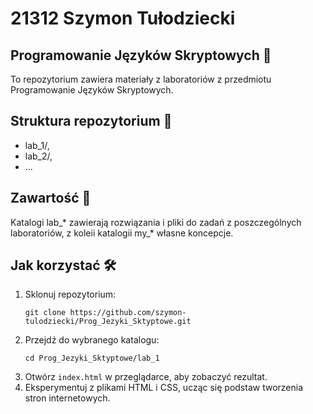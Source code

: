 # 21312 Szymon Tułodziecki

## Programowanie Języków Skryptowych 📜

To repozytorium zawiera materiały z laboratoriów z przedmiotu Programowanie Języków Skryptowych.

## Struktura repozytorium 📂

- lab_1/,
- lab_2/,
- ...

## Zawartość 📁

Katalogi lab_* zawierają rozwiązania i pliki do zadań z poszczególnych laboratoriów, z koleii katalogii my_* własne koncepcje. 


## Jak korzystać 🛠️

1. Sklonuj repozytorium:
   ```
   git clone https://github.com/szymon-tulodziecki/Prog_Jezyki_Sktyptowe.git
   ```
2. Przejdź do wybranego katalogu:
   ```
   cd Prog_Jezyki_Sktyptowe/lab_1
   ```
3. Otwórz `index.html` w przeglądarce, aby zobaczyć rezultat.
4. Eksperymentuj z plikami HTML i CSS, ucząc się podstaw tworzenia stron internetowych.
